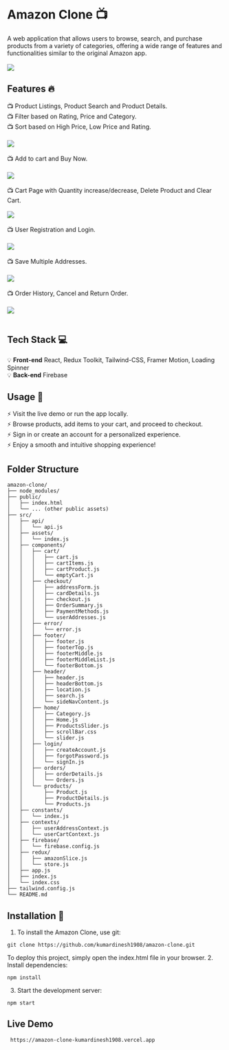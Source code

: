 # Amazon Clone :tv:
A web application that allows users to browse, search, and purchase products from a variety of categories, offering a wide range of features and functionalities similar to the original Amazon app.</br>
</br>
<img src="/screenshots/amazon homepage.png">
</br>
## Features :fire:
:tv:  Product Listings, Product Search and Product Details.</br>
:tv:  Filter based on Rating, Price and Category.</br>
:tv:  Sort based on High Price, Low Price and Rating.</br>
</br>
<img src="/screenshots/Filter page.png"></br>
</br>
:tv:  Add to cart and Buy Now.</br>
</br>
<img src="/screenshots/details page.png"></br>
</br>
:tv:  Cart Page with Quantity increase/decrease, Delete Product and Clear Cart.</br>
</br>
<img src="/screenshots/cart page.png"></br>
</br>
:tv:  User Registration and Login.</br>
</br>
<img src="/screenshots/login page.png"></br>
</br>
:tv:  Save Multiple Addresses.</br>
</br>
<img src="/screenshots/address page.png"></br>
</br>
:tv:  Order History, Cancel and Return Order.</br>
</br>
<img src="/screenshots/orders page.png"></br>
</br>

## Tech Stack :computer:
:bulb: **Front-end** React, Redux Toolkit, Tailwind-CSS, Framer Motion, Loading Spinner</br>
:bulb: **Back-end** Firebase</br>

## Usage :pencil:
:zap:  Visit the live demo or run the app locally.<br>
:zap:  Browse products, add items to your cart, and proceed to checkout.<br>
:zap:  Sign in or create an account for a personalized experience.<br>
:zap:  Enjoy a smooth and intuitive shopping experience!<br>

## Folder Structure
```
amazon-clone/
├── node_modules/
├── public/
│   ├── index.html
│   └── ... (other public assets)
├── src/
│   ├── api/
│   │   └── api.js
│   ├── assets/
│   │   └── index.js
│   ├── components/
│   │   ├── cart/
│   │   │   ├── cart.js
│   │   │   ├── cartItems.js
│   │   │   ├── cartProduct.js
│   │   │   └── emptyCart.js
│   │   ├── checkout/
│   │   │   ├── addressForm.js
│   │   │   ├── cardDetails.js
│   │   │   ├── checkout.js
│   │   │   ├── OrderSummary.js
│   │   │   ├── PaymentMethods.js
│   │   │   └── userAddresses.js
│   │   ├── error/
│   │   │   └── error.js
│   │   ├── footer/
│   │   │   ├── footer.js
│   │   │   ├── footerTop.js
│   │   │   ├── footerMiddle.js
│   │   │   ├── footerMiddleList.js
│   │   │   └── footerBottom.js
│   │   ├── header/
│   │   │   ├── header.js
│   │   │   ├── headerBottom.js
│   │   │   ├── location.js
│   │   │   ├── search.js
│   │   │   └── sideNavContent.js
│   │   ├── home/
│   │   │   ├── Category.js
│   │   │   ├── Home.js
│   │   │   ├── ProductsSlider.js
│   │   │   ├── scrollBar.css
│   │   │   └── slider.js
│   │   ├── login/
│   │   │   ├── createAccount.js
│   │   │   ├── forgotPassword.js
│   │   │   └── signIn.js
│   │   ├── orders/
│   │   │   ├── orderDetails.js
│   │   │   └── Orders.js
│   │   └── products/
│   │       ├── Product.js
│   │       ├── ProductDetails.js
│   │       └── Products.js
│   ├── constants/
│   │   └── index.js
│   ├── contexts/
│   │   ├── userAddressContext.js
│   │   └── userCartContext.js
│   ├── firebase/
│   │   └── firebase.config.js
│   ├── redux/
│   │   ├── amazonSlice.js
│   │   └── store.js
│   ├── app.js
│   ├── index.js
│   └── index.css
├── tailwind.config.js
└── README.md
```
## Installation :notebook:
1. To install the Amazon Clone, use git:
```
git clone https://github.com/kumardinesh1908/amazon-clone.git
```
To deploy this project, simply open the index.html file in your browser.
2. Install dependencies: 
```
npm install
```
3. Start the development server: 
```
npm start
```

## Live Demo
```
 https://amazon-clone-kumardinesh1908.vercel.app
```

